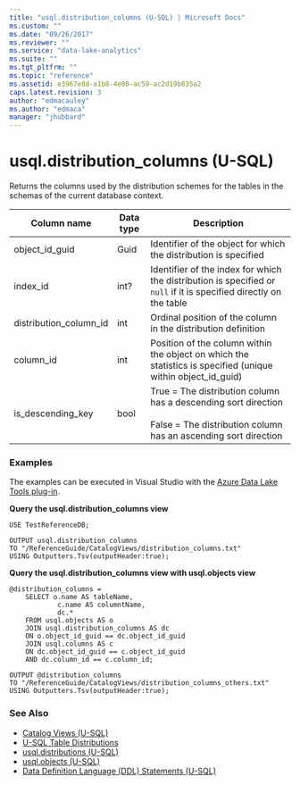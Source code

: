 ```yaml
---
title: "usql.distribution_columns (U-SQL) | Microsoft Docs"
ms.custom: ""
ms.date: "09/26/2017"
ms.reviewer: ""
ms.service: "data-lake-analytics"
ms.suite: ""
ms.tgt_pltfrm: ""
ms.topic: "reference"
ms.assetid: e3967e8d-a1b8-4e00-ac59-ac2d19b835a2
caps.latest.revision: 3
author: "edmacauley"
ms.author: "edmaca"
manager: "jhubbard"
---
```

# usql.distribution_columns (U-SQL)
Returns the columns used by the distribution schemes for the tables in the schemas of the current database context.

Column name  |Data type  |Description  
---------|---------|---------
object_id_guid     |Guid         |Identifier of the object for which the distribution is specified         
index_id     |int?         |Identifier of the index for which the distribution is specified or `null` if it is specified directly on the table         
distribution_column_id     |int         |Ordinal position of the column in the distribution definition         
column_id     |int         |Position of the column within the object on which the statistics is specified (unique within object_id_guid)         
is_descending_key     |bool         |True = The distribution column has a descending sort direction<br><br> False = The distribution column has an ascending sort direction  


### Examples
The examples can be executed in Visual Studio with the [Azure Data Lake Tools plug-in](https://www.microsoft.com/download/details.aspx?id=49504). 

**Query the usql.distribution_columns view**
```
USE TestReferenceDB;

OUTPUT usql.distribution_columns
TO "/ReferenceGuide/CatalogViews/distribution_columns.txt"
USING Outputters.Tsv(outputHeader:true);
```

**Query the usql.distribution_columns view with usql.objects view**
```
@distribution_columns =
    SELECT o.name AS tableName,
            c.name AS columntName,
            dc.*
    FROM usql.objects AS o
    JOIN usql.distribution_columns AS dc
    ON o.object_id_guid == dc.object_id_guid
    JOIN usql.columns AS c
    ON dc.object_id_guid == c.object_id_guid
    AND dc.column_id == c.column_id;

OUTPUT @distribution_columns
TO "/ReferenceGuide/CatalogViews/distribution_columns_others.txt"
USING Outputters.Tsv(outputHeader:true);  
```

### See Also
* [Catalog Views (U-SQL)](catalog-views-u-sql.md)
* [U-SQL Table Distributions ](create-table-u-sql-creating-a-table-with-schema.md#dis_sch)
* [usql.distributions (U-SQL)](usql-distributions-u-sql.md) 
* [usql.objects (U-SQL)](usql-objects-u-sql.md)
* [Data Definition Language (DDL) Statements (U-SQL)](data-definition-language-ddl-statements-u-sql.md)


